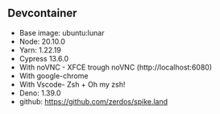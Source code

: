 ## Devcontainer

- Base image: ubuntu:lunar
- Node: 20.10.0
- Yarn: 1.22.19
- Cypress 13.6.0
- With noVNC - XFCE trough noVNC (http://localhost:6080)
- With google-chrome
- With Vscode- Zsh + Oh my zsh!
- Deno: 1.39.0
- github: https://github.com/zerdos/spike.land
